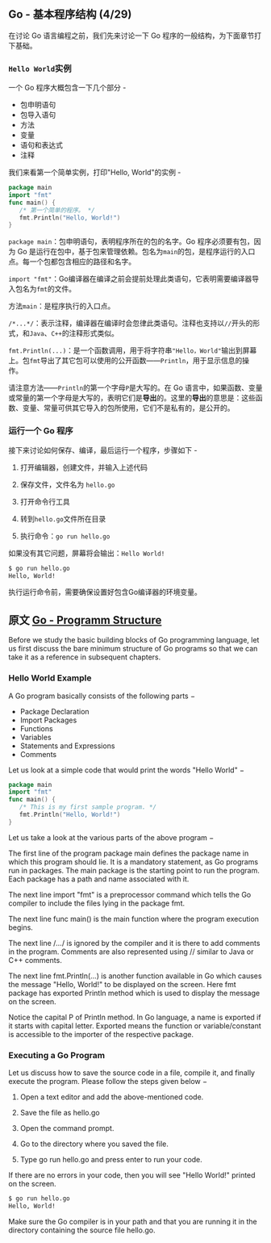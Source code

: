 
## Go - 基本程序结构 (4/29)

在讨论 Go 语言编程之前，我们先来讨论一下 Go 程序的一般结构，为下面章节打下基础。

### `Hello World`实例

一个 Go 程序大概包含一下几个部分 - 

- 包申明语句
- 包导入语句
- 方法
- 变量
- 语句和表达式
- 注释

我们来看第一个简单实例，打印"Hello, World"的实例 - 

```go
package main
import "fmt"
func main() {
   /* 第一个简单的程序。 */
   fmt.Println("Hello, World!")
}
```

`package main`：包申明语句，表明程序所在的包的名字。Go 程序必须要有包，因为 Go 是运行在包中，基于包来管理依赖。包名为`main`的包，是程序运行的入口点。每一个包都包含相应的路径和名字。

`import "fmt"`：Go编译器在编译之前会提前处理此类语句，它表明需要编译器导入包名为`fmt`的文件。

方法`main`：是程序执行的入口点。

`/*...*/`：表示注释，编译器在编译时会忽律此类语句。注释也支持以`//`开头的形式，和`Java`、`C++`的注释形式类似。

`fmt.Println(...)`：是一个函数调用，用于将字符串`"Hello，World"`输出到屏幕上。包`fmt`导出了其它包可以使用的公开函数——`Println`，用于显示信息的操作。

请注意方法——`Println`的第一个字母`P`是大写的。在 Go 语言中，如果函数、变量或常量的第一个字母是大写的，表明它们是**导出**的。这里的**导出**的意思是：这些函数、变量、常量可供其它导入的包所使用，它们不是私有的，是公开的。


### 运行一个 Go 程序

接下来讨论如何保存、编译，最后运行一个程序，步骤如下 -

1. 打开编辑器，创建文件，并输入上述代码

2. 保存文件，文件名为 `hello.go`

3. 打开命令行工具

4. 转到`hello.go`文件所在目录

5. 执行命令：`go run hello.go`

如果没有其它问题，屏幕将会输出：`Hello World!`

```bash
$ go run hello.go
Hello, World!
```

执行运行命令前，需要确保设置好包含Go编译器的环境变量。


## 原文 [Go - Programm Structure](https://www.tutorialspoint.com/go/go_program_structure.htm) 

Before we study the basic building blocks of Go programming language, let us first discuss the bare minimum structure of Go programs so that we can take it as a reference in subsequent chapters.

### Hello World Example

A Go program basically consists of the following parts −

- Package Declaration
- Import Packages
- Functions
- Variables
- Statements and Expressions
- Comments

Let us look at a simple code that would print the words "Hello World" −

```go
package main
import "fmt"
func main() {
   /* This is my first sample program. */
   fmt.Println("Hello, World!")
}
```

Let us take a look at the various parts of the above program −

The first line of the program package main defines the package name in which this program should lie. It is a mandatory statement, as Go programs run in packages. The main package is the starting point to run the program. Each package has a path and name associated with it.

The next line import "fmt" is a preprocessor command which tells the Go compiler to include the files lying in the package fmt.

The next line func main() is the main function where the program execution begins.

The next line /*...*/ is ignored by the compiler and it is there to add comments in the program. Comments are also represented using // similar to Java or C++ comments.

The next line fmt.Println(...) is another function available in Go which causes the message "Hello, World!" to be displayed on the screen. Here fmt package has exported Println method which is used to display the message on the screen.

Notice the capital P of Println method. In Go language, a name is exported if it starts with capital letter. Exported means the function or variable/constant is accessible to the importer of the respective package.

### Executing a Go Program

Let us discuss how to save the source code in a file, compile it, and finally execute the program. Please follow the steps given below −

1. Open a text editor and add the above-mentioned code.

2. Save the file as hello.go

3. Open the command prompt.

4. Go to the directory where you saved the file.

5. Type go run hello.go and press enter to run your code.

If there are no errors in your code, then you will see "Hello World!" printed on the screen.

```bash
$ go run hello.go
Hello, World!
```

Make sure the Go compiler is in your path and that you are running it in the directory containing the source file hello.go.